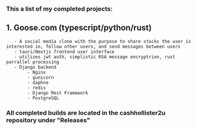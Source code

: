 ### This a list of my completed projects: ### 

  ## 1. Goose.com (typescript/python/rust) ## 
       - A social media clone with the purpose to share stocks the user is interested in, follow other users, and send messages between users
       - tauri/Nextjs frontend user interface
       - utilizes jwt auth, simplistic RSA message encryptrion, rust parrallel processing 
       - Django backend 
            - Nginx
            - gunicorn
            - daphne
            - redis
            - Django Rest Framework
            - PostgreSQL 
      

### All completed builds are located in the cashhollister2u repository under "Releases" ###

